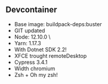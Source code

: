 ## Devcontainer

- Base image: buildpack-deps:buster
- GIT updated
- Node: 12.10.0 \
- Yarn: 1.17.3
- With Dotnet SDK 2.2!
- XFCE trought remoteDesktop
- Cypress 3.4.1
- Width chromium
- Zsh + Oh my zsh!
